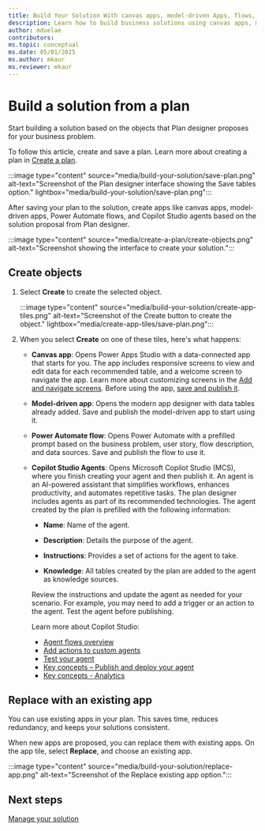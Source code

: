 ```yaml
---  
title: Build Your Solution With canvas apps, model-driven Apps, flows, and agents  
description: Learn how to build business solutions using canvas apps, model-driven apps, Power Automate flows, and Copilot Studio agents. Incorporate existing apps into your plans for efficiency and consistency.  
author: mduelae  
contributors:  
ms.topic: conceptual  
ms.date: 05/01/2025  
ms.author: mkaur  
ms.reviewer: mkaur  
---  
```


# Build a solution from a plan

Start building a solution based on the objects that Plan designer proposes for your business problem.

To follow this article, create and save a plan. Learn more about creating a plan in [Create a plan](create-plan.md).

:::image type="content" source="media/build-your-solution/save-plan.png" alt-text="Screenshot of the Plan designer interface showing the Save tables option." lightbox="media/build-your-solution/save-plan.png":::

After saving your plan to the solution, create apps like canvas apps, model-driven apps, Power Automate flows, and Copilot Studio agents based on the solution proposal from Plan designer.

:::image type="content" source="media/create-a-plan/create-objects.png" alt-text="Screenshot showing the interface to create your solution.":::

## Create objects

1. Select **Create** to create the selected object.

    :::image type="content" source="media/build-your-solution/create-app-tiles.png" alt-text="Screenshot of the Create button to create the object." lightbox="media/create-app-tiles/save-plan.png":::

2. When you select **Create** on one of these tiles, here's what happens:

    - **Canvas app**: Opens Power Apps Studio with a data-connected app that starts for you. The app includes responsive screens to view and edit data for each recommended table, and a welcome screen to navigate the app. Learn more about customizing screens in the [Add and navigate screens](/power-apps/maker/canvas-apps/add-screen-context-variables#welcome-screen). Before using the app, [save and publish it](../canvas-apps/save-publish-app.md). 

    - **Model-driven app**: Opens the modern app designer with data tables already added. Save and publish the model-driven app to start using it.

    - **Power Automate flow**: Opens Power Automate with a prefilled prompt based on the business problem, user story, flow description, and data sources. Save and publish the flow to use it.
    
    - **Copilot Studio Agents**: Opens Microsoft Copilot Studio (MCS), where you finish creating your agent and then publish it. An agent is an AI-powered assistant that simplifies workflows, enhances productivity, and automates repetitive tasks. The plan designer includes agents as part of its recommended technologies. The agent created by the plan is prefilled with the following information:

        - **Name**: Name of the agent.  

        - **Description**: Details the purpose of the agent. 

        - **Instructions**: Provides a set of actions for the agent to take. 
 
        - **Knowledge**: All tables created by the plan are added to the agent as knowledge sources.  
 
        Review the instructions and update the agent as needed for your scenario. For example, you may need to add a trigger or an action to the agent. Test the agent before publishing. 

        Learn more about Copilot Studio:

         - [Agent flows overview](/microsoft-copilot-studio/flows-overview)  
         - [Add actions to custom agents](/microsoft-copilot-studio/advanced-plugin-actions)  
         - [Test your agent](/microsoft-copilot-studio/authoring-test-bot?tabs=webApp)  
         - [Key concepts – Publish and deploy your agent](/microsoft-copilot-studio/publication-fundamentals-publish-channels)  
         - [Key concepts - Analytics](/microsoft-copilot-studio/analytics-overview)  

## Replace with an existing app

You can use existing apps in your plan. This saves time, reduces redundancy, and keeps your solutions consistent.

When new apps are proposed, you can replace them with existing apps. On the app tile, select **Replace**, and choose an existing app.

:::image type="content" source="media/build-your-solution/replace-app.png" alt-text="Screenshot of the Replace existing app option.":::


## Next steps

[Manage your solution](manage-solution.md)
